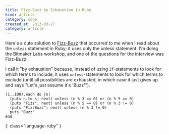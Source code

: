 ```yaml
---
title: Fizz-Buzz by Exhaustion in Ruby 
kind: article
category: code
created_at: 2013-03-27
category: article
---
```


<!-- _. -->

Here's a cute solution to [Fizz-Buzz](https://en.wikipedia.org/wiki/Bizz_buzz) 
that occurred to me when I read about the 
`unless` statement in Ruby; it uses only the unless statement. 
I'm doing the Bitmaker Labs workshop, and one of the questions for the
interview was Fizz-Buzz. 

I call it "by exhaustion" because, instead of using `if`-statements to look for 
which terms to include, it uses `unless`-statements to look for which terms
to exclude (until all possibilities are exhausted, in which case it just
gives up and says "Let's just assume it's 'Buzz'").

    (1..100).each do |n|
      (puts n.to_s; next) unless (n % 3 == 0) or (n % 5 == 0)
      (puts "Fizz"; next) unless (n % 5 == 0) or (n % 3 != 0)
      (puts "FizzBuzz"; next) unless (n % 3 != 0)
      puts "Buzz"
    end
{: class="language-ruby" }
